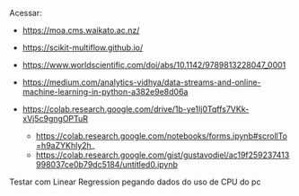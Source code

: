 Acessar:
- https://moa.cms.waikato.ac.nz/
- https://scikit-multiflow.github.io/
- https://www.worldscientific.com/doi/abs/10.1142/9789813228047_0001

- https://medium.com/analytics-vidhya/data-streams-and-online-machine-learning-in-python-a382e9e8d06a

- https://colab.research.google.com/drive/1b-ye1Ij0Tqffs7VKk-xVj5c9gngOPTuR
  - https://colab.research.google.com/notebooks/forms.ipynb#scrollTo=h9aZYKhly2h_
  - https://colab.research.google.com/gist/gustavodiel/ac19f259237413998037ce0b79dc5184/untitled0.ipynb

Testar com Linear Regression pegando dados do uso de CPU do pc
